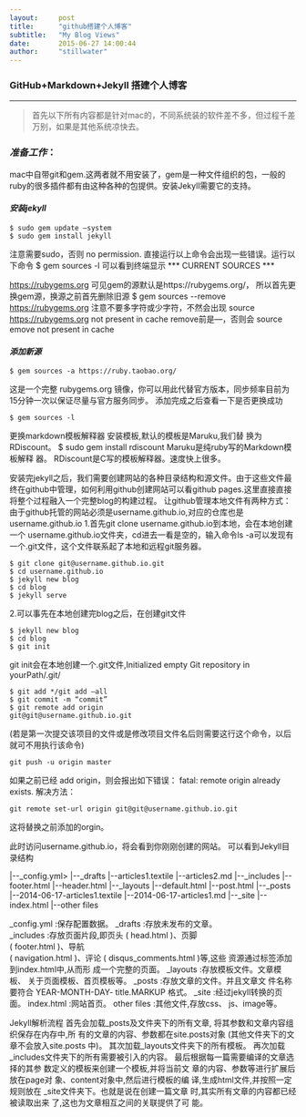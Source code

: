 ```yaml
---
layout:     post
title:      "github搭建个人博客"
subtitle:   "My Blog Views"
date:       2015-06-27 14:00:44
author:     "stillwater"
---
```


### GitHub+Markdown+Jekyll 搭建个人博客
---- 
> 首先以下所有内容都是针对mac的，不同系统装的软件差不多，但过程千差万别，如果是其他系统凉快去。



### *准备工作*：
mac中自带git和gem.这两者就不用安装了，gem是一种文件组织的包，一般的ruby的很多插件都有由这种各种的包提供。安装Jekyll需要它的支持。
#### *安装jekyll*
	$ sudo gem update —system
	$ sudo gem install jekyll
注意需要sudo，否则 no permission.
直接运行以上命令会出现一些错误。运行以下命令
	$ gem sources -l
可以看到终端显示
\*\*\* CURRENT SOURCES \*\*\*

https://rubygems.org
可见gem的源默认是https://rubygems.org/，
所以首先更换gem源，换源之前首先删除旧源
	$ gem sources --remove https://rubygems.org
注意不要多字符或少字符，不然会出现
source https://rubygems.org not present in cache 
remove前是—，否则会
source emove not present in cache


#### *添加新源*
	$ gem sources -a https://ruby.taobao.org/
这是一个完整 rubygems.org 镜像，你可以用此代替官方版本，同步频率目前为15分钟一次以保证尽量与官方服务同步。
添加完成之后查看一下是否更换成功

	$ gem sources -l

更换markdown模板解释器
安装模板,默认的模板是Maruku,我们替 换为RDiscount。 
	$ sudo gem install rdiscount
Maruku是纯ruby写的Markdown模板解释 器。 RDiscount是C写的模板解释器。速度快上很多。 

安装完jekyll之后，我们需要创建网站的各种目录结构和源文件。由于这些文件最终在github中管理，如何利用github创建网站可以看github pages.这里直接直接将整个过程融入一个完整blog的构建过程。
让github管理本地文件有两种方式：
由于github托管的网站必须是username.github.io,对应的仓库也是username.github.io
1.首先git clone username.github.io到本地，会在本地创建一个 username.github.io文件夹，cd进去一看是空的，输入命令ls -a可以发现有一个.git文件，这个文件联系起了本地和远程git服务器。

	$ git clone git@username.github.io.git
	$ cd username.github.io
	$ jekyll new blog
	$ cd blog
	$ jekyll serve

2.可以事先在本地创建完blog之后，在创建git文件

	$ jekyll new blog
	$ cd blog
	$ git init
git init会在本地创建一个.git文件,Initialized empty Git repository in yourPath/.git/

	$ git add */git add —all
	$ git commit -m “commit”
	$ git remote add origin 
	git@git@username.github.io.git
(若是第一次提交该项目的文件或是修改项目文件名后则需要这行这个命令，以后就可不用执行该命令)

	git push -u origin master
如果之前已经 add origin，则会报出如下错误：
fatal: remote origin already exists.
解决方法：

	git remote set-url origin git@git@username.github.io.git
这将替换之前添加的orgin。

此时访问username.github.io，将会看到你刚刚创建的网站。
可以看到Jekyll目录结构

  |--_config.yml\>
  |--_drafts
 	 |--articles1.textile
 	 |--articles2.md
  |--_includes
  	|--footer.html
  	|--header.html
  |--_layouts
  	|--default.html
  	|--post.html
  |--_posts
 	 |--2014-06-17-articles1.textile
 	 |--2014-06-17-articles1.md
  |--_site
 	 |--index.html
  |--other files

_config.yml :保存配置数据。 
_drafts :存放未发布的文章。  
_includes :存放页面片段,即页头 ( head.html )、页脚  
( footer.html )、导航  
( navigation.html )、评论 
( disqus_comments.html )等,这些 资源通过标签添加到index.html中,从而形 成一个完整的页面。 
_layouts :存放模板文件。文章模板、 关于页面模板、首页模板等。 
_posts :存放文章的文件。并且文章文 件名称要符合 YEAR-MONTH-DAY- title.MARKUP 格式。 
_site :经过jekyll转换的页面。 
index.html :网站首页。 
other files :其他文件,存放css、 js、image等。 

Jekyll解析流程 
首先会加载_posts及文件夹下的所有文章, 将其参数和文章内容组织保存在内存中,所 有的文章的内容、参数都在site.posts对象 (其他文件夹下的文章不会放入site.posts 中)。 
其次加载_layouts文件夹下的所有模板。 再次加载_includes文件夹下的所有需要被引入的内容。 
最后根据每一篇需要编译的文章选择的其参 数定义的模板来创建一个模板,并将当前文 章的内容、参数等进行扩展后放在page对 象、content对象中,然后进行模板的编 译,生成html文件,并按照一定规则放在 _site文件夹下。也就是说在创建一篇文章 时,其实所有文章的内容都已经被读取出来 了,这也为文章相互之间的关联提供了可 能。 
